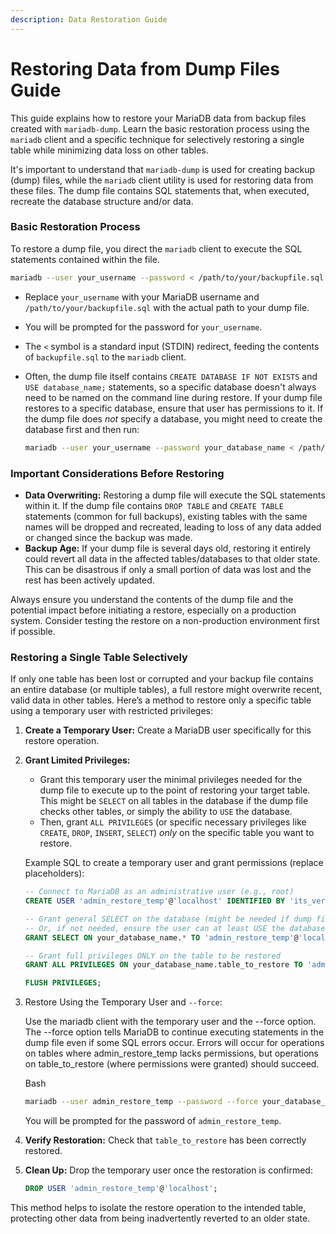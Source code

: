```yaml
---
description: Data Restoration Guide
---
```


# Restoring Data from Dump Files Guide

This guide explains how to restore your MariaDB data from backup files created with `mariadb-dump`. Learn the basic restoration process using the `mariadb` client and a specific technique for selectively restoring a single table while minimizing data loss on other tables.

It's important to understand that `mariadb-dump` is used for creating backup (dump) files, while the `mariadb` client utility is used for restoring data from these files. The dump file contains SQL statements that, when executed, recreate the database structure and/or data.

### Basic Restoration Process

To restore a dump file, you direct the `mariadb` client to execute the SQL statements contained within the file.

```bash
mariadb --user your_username --password < /path/to/your/backupfile.sql
```

* Replace `your_username` with your MariaDB username and `/path/to/your/backupfile.sql` with the actual path to your dump file.
* You will be prompted for the password for `your_username`.
* The `<` symbol is a standard input (STDIN) redirect, feeding the contents of `backupfile.sql` to the `mariadb` client.
*   Often, the dump file itself contains `CREATE DATABASE IF NOT EXISTS` and `USE database_name;` statements, so a specific database doesn't always need to be named on the command line during restore. If your dump file restores to a specific database, ensure that user has permissions to it. If the dump file does _not_ specify a database, you might need to create the database first and then run:

    ```bash
    mariadb --user your_username --password your_database_name < /path/to/your/backupfile.sql
    ```

### Important Considerations Before Restoring

* **Data Overwriting:** Restoring a dump file will execute the SQL statements within it. If the dump file contains `DROP TABLE` and `CREATE TABLE` statements (common for full backups), existing tables with the same names will be dropped and recreated, leading to loss of any data added or changed since the backup was made.
* **Backup Age:** If your dump file is several days old, restoring it entirely could revert all data in the affected tables/databases to that older state. This can be disastrous if only a small portion of data was lost and the rest has been actively updated.

Always ensure you understand the contents of the dump file and the potential impact before initiating a restore, especially on a production system. Consider testing the restore on a non-production environment first if possible.

### Restoring a Single Table Selectively

If only one table has been lost or corrupted and your backup file contains an entire database (or multiple tables), a full restore might overwrite recent, valid data in other tables. Here’s a method to restore only a specific table using a temporary user with restricted privileges:

1. **Create a Temporary User:** Create a MariaDB user specifically for this restore operation.
2.  **Grant Limited Privileges:**

    * Grant this temporary user the minimal privileges needed for the dump file to execute up to the point of restoring your target table. This might be `SELECT` on all tables in the database if the dump file checks other tables, or simply the ability to `USE` the database.
    * Then, grant `ALL PRIVILEGES` (or specific necessary privileges like `CREATE`, `DROP`, `INSERT`, `SELECT`) _only_ on the specific table you want to restore.

    Example SQL to create a temporary user and grant permissions (replace placeholders):

    ```sql
    -- Connect to MariaDB as an administrative user (e.g., root)
    CREATE USER 'admin_restore_temp'@'localhost' IDENTIFIED BY 'its_very_secure_pwd';

    -- Grant general SELECT on the database (might be needed if dump file structure requires it)
    -- Or, if not needed, ensure the user can at least USE the database.
    GRANT SELECT ON your_database_name.* TO 'admin_restore_temp'@'localhost';

    -- Grant full privileges ONLY on the table to be restored
    GRANT ALL PRIVILEGES ON your_database_name.table_to_restore TO 'admin_restore_temp'@'localhost';

    FLUSH PRIVILEGES;
    ```
3.  Restore Using the Temporary User and `--force`:

    Use the mariadb client with the temporary user and the --force option. The --force option tells MariaDB to continue executing statements in the dump file even if some SQL errors occur. Errors will occur for operations on tables where admin\_restore\_temp lacks permissions, but operations on table\_to\_restore (where permissions were granted) should succeed.

    Bash

    ```bash
    mariadb --user admin_restore_temp --password --force your_database_name < /path/to/your/fulldumpfile.sql
    ```

    You will be prompted for the password of `admin_restore_temp`.
4. **Verify Restoration:** Check that `table_to_restore` has been correctly restored.
5.  **Clean Up:** Drop the temporary user once the restoration is confirmed:

    ```sql
    DROP USER 'admin_restore_temp'@'localhost';
    ```

This method helps to isolate the restore operation to the intended table, protecting other data from being inadvertently reverted to an older state.
